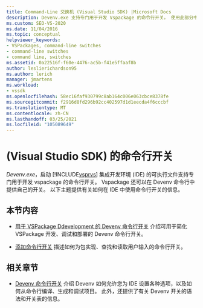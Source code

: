 ```yaml
---
title: Command-Line 交换机 (Visual Studio SDK) |Microsoft Docs
description: Devenv.exe 支持专门用于开发 Vspackage 的命令行开关。 使用此部分中的文章可了解有关命令行开关的信息。
ms.custom: SEO-VS-2020
ms.date: 11/04/2016
ms.topic: conceptual
helpviewer_keywords:
- VSPackages, command-line switches
- command-line switches
- command line, switches
ms.assetid: 0a22516f-f60e-4476-ac5b-f41e5ffaaf8b
author: leslierichardson95
ms.author: lerich
manager: jmartens
ms.workload:
- vssdk
ms.openlocfilehash: 58ec16faf930799c8ab164c006e063cbce8378fe
ms.sourcegitcommit: f2916d8fd296b92cc402597d1d1eecda4f6cccbf
ms.translationtype: MT
ms.contentlocale: zh-CN
ms.lasthandoff: 03/25/2021
ms.locfileid: "105089649"
---
```

# <a name="command-line-switches-visual-studio-sdk"></a> (Visual Studio SDK) 的命令行开关
*Devenv.exe*，启动 [!INCLUDE[vsprvs](../code-quality/includes/vsprvs_md.md)] 集成开发环境 (IDE) 的可执行文件支持专门用于开发 vspackage 的命令行开关。 Vspackage 还可以在 Devenv 命令行中提供自己的开关。 以下主题提供有关如何在 IDE 中使用命令行开关的信息。

## <a name="in-this-section"></a>本节内容
- [用于 VSPackage Ddevelopment 的 Devenv 命令行开关](../extensibility/devenv-command-line-switches-for-vspackage-development.md) 介绍可用于简化 VSPackage 开发、调试和部署的 Devenv 命令行开关。

- [添加命令行开关](../extensibility/adding-command-line-switches.md) 描述如何为包实现、查找和读取用户输入的命令行开关。

## <a name="related-sections"></a>相关章节
- [Devenv 命令行开关](../ide/reference/devenv-command-line-switches.md) 介绍 Devenv 如何允许您为 IDE 设置各种选项，以及如何从命令行编译、生成和调试项目。 此外，还提供了有关 Devenv 开关的语法和开关表的信息。

